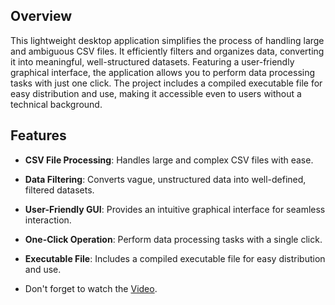 ## Overview

This lightweight desktop application simplifies the process of handling large and ambiguous CSV files. It efficiently filters and organizes data, converting it into meaningful, well-structured datasets. Featuring a user-friendly graphical interface, the application allows you to perform data processing tasks with just one click. The project includes a compiled executable file for easy distribution and use, making it accessible even to users without a technical background.

## Features

- **CSV File Processing**: Handles large and complex CSV files with ease.
- **Data Filtering**: Converts vague, unstructured data into well-defined, filtered datasets.
- **User-Friendly GUI**: Provides an intuitive graphical interface for seamless interaction.
- **One-Click Operation**: Perform data processing tasks with a single click.
- **Executable File**: Includes a compiled executable file for easy distribution and use.

- Don't forget to watch the [Video](https://youtu.be/RS9UG-qfWMg).
